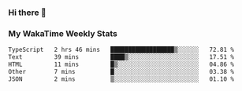 ### Hi there 👋

<!--
**royschrauwen/royschrauwen** is a ✨ _special_ ✨ repository because its `README.md` (this file) appears on your GitHub profile.

Here are some ideas to get you started:

- 🔭 I’m currently working on ...
- 🌱 I’m currently learning ...
- 👯 I’m looking to collaborate on ...
- 🤔 I’m looking for help with ...
- 💬 Ask me about ...
- 📫 How to reach me: ...
- 😄 Pronouns: ...
- ⚡ Fun fact: ...
-->


### My WakaTime Weekly Stats
<!--START_SECTION:waka-->

```txt
TypeScript   2 hrs 46 mins   ██████████████████▒░░░░░░   72.81 %
Text         39 mins         ████▒░░░░░░░░░░░░░░░░░░░░   17.51 %
HTML         11 mins         █▒░░░░░░░░░░░░░░░░░░░░░░░   04.86 %
Other        7 mins          █░░░░░░░░░░░░░░░░░░░░░░░░   03.38 %
JSON         2 mins          ▒░░░░░░░░░░░░░░░░░░░░░░░░   01.10 %
```

<!--END_SECTION:waka-->
